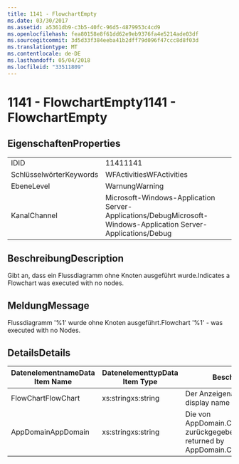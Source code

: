```yaml
---
title: 1141 - FlowchartEmpty
ms.date: 03/30/2017
ms.assetid: a5361db9-c3b5-40fc-96d5-4879953c4cd9
ms.openlocfilehash: fea80158e8f61dd62e9eb9376fa4e5214ade03df
ms.sourcegitcommit: 3d5d33f384eeba41b2dff79d096f47ccc8d8f03d
ms.translationtype: MT
ms.contentlocale: de-DE
ms.lasthandoff: 05/04/2018
ms.locfileid: "33511809"
---
```

# <a name="1141---flowchartempty"></a><span data-ttu-id="9c998-102">1141 - FlowchartEmpty</span><span class="sxs-lookup"><span data-stu-id="9c998-102">1141 - FlowchartEmpty</span></span>
## <a name="properties"></a><span data-ttu-id="9c998-103">Eigenschaften</span><span class="sxs-lookup"><span data-stu-id="9c998-103">Properties</span></span>  
  
|||  
|-|-|  
|<span data-ttu-id="9c998-104">ID</span><span class="sxs-lookup"><span data-stu-id="9c998-104">ID</span></span>|<span data-ttu-id="9c998-105">1141</span><span class="sxs-lookup"><span data-stu-id="9c998-105">1141</span></span>|  
|<span data-ttu-id="9c998-106">Schlüsselwörter</span><span class="sxs-lookup"><span data-stu-id="9c998-106">Keywords</span></span>|<span data-ttu-id="9c998-107">WFActivities</span><span class="sxs-lookup"><span data-stu-id="9c998-107">WFActivities</span></span>|  
|<span data-ttu-id="9c998-108">Ebene</span><span class="sxs-lookup"><span data-stu-id="9c998-108">Level</span></span>|<span data-ttu-id="9c998-109">Warnung</span><span class="sxs-lookup"><span data-stu-id="9c998-109">Warning</span></span>|  
|<span data-ttu-id="9c998-110">Kanal</span><span class="sxs-lookup"><span data-stu-id="9c998-110">Channel</span></span>|<span data-ttu-id="9c998-111">Microsoft-Windows-Application Server-Applications/Debug</span><span class="sxs-lookup"><span data-stu-id="9c998-111">Microsoft-Windows-Application Server-Applications/Debug</span></span>|  
  
## <a name="description"></a><span data-ttu-id="9c998-112">Beschreibung</span><span class="sxs-lookup"><span data-stu-id="9c998-112">Description</span></span>  
 <span data-ttu-id="9c998-113">Gibt an, dass ein Flussdiagramm ohne Knoten ausgeführt wurde.</span><span class="sxs-lookup"><span data-stu-id="9c998-113">Indicates a Flowchart was executed with no nodes.</span></span>  
  
## <a name="message"></a><span data-ttu-id="9c998-114">Meldung</span><span class="sxs-lookup"><span data-stu-id="9c998-114">Message</span></span>  
 <span data-ttu-id="9c998-115">Flussdiagramm '%1' wurde ohne Knoten ausgeführt.</span><span class="sxs-lookup"><span data-stu-id="9c998-115">Flowchart '%1' - was executed with no Nodes.</span></span>  
  
## <a name="details"></a><span data-ttu-id="9c998-116">Details</span><span class="sxs-lookup"><span data-stu-id="9c998-116">Details</span></span>  
  
|<span data-ttu-id="9c998-117">Datenelementname</span><span class="sxs-lookup"><span data-stu-id="9c998-117">Data Item Name</span></span>|<span data-ttu-id="9c998-118">Datenelementtyp</span><span class="sxs-lookup"><span data-stu-id="9c998-118">Data Item Type</span></span>|<span data-ttu-id="9c998-119">Beschreibung</span><span class="sxs-lookup"><span data-stu-id="9c998-119">Description</span></span>|  
|--------------------|--------------------|-----------------|  
|<span data-ttu-id="9c998-120">FlowChart</span><span class="sxs-lookup"><span data-stu-id="9c998-120">FlowChart</span></span>|<span data-ttu-id="9c998-121">xs:string</span><span class="sxs-lookup"><span data-stu-id="9c998-121">xs:string</span></span>|<span data-ttu-id="9c998-122">Der Anzeigename des FlowChart.</span><span class="sxs-lookup"><span data-stu-id="9c998-122">The display name of the FlowChart.</span></span>|  
|<span data-ttu-id="9c998-123">AppDomain</span><span class="sxs-lookup"><span data-stu-id="9c998-123">AppDomain</span></span>|<span data-ttu-id="9c998-124">xs:string</span><span class="sxs-lookup"><span data-stu-id="9c998-124">xs:string</span></span>|<span data-ttu-id="9c998-125">Die von AppDomain.CurrentDomain.FriendlyName zurückgegebene Zeichenfolge.</span><span class="sxs-lookup"><span data-stu-id="9c998-125">The string returned by AppDomain.CurrentDomain.FriendlyName.</span></span>|
